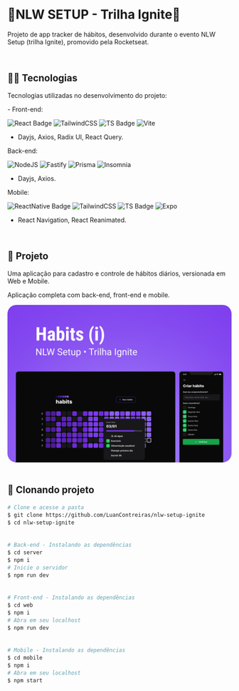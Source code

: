 <h1>
  🚀NLW SETUP - Trilha Ignite🚀
</h1>

<p>
  Projeto de app tracker de hábitos, desenvolvido durante o evento NLW Setup (trilha Ignite), promovido pela Rocketseat.
</p>
<br>

<h2>
  👩‍💻 Tecnologias
</h2>
<p>
  Tecnologias utilizadas no desenvolvimento do projeto:
</p>


<p> - Front-end:</p>

   ![React Badge](https://img.shields.io/badge/React-20232A?style=for-the-badge&logo=react&logoColor=61DAFB)
   ![TailwindCSS](https://img.shields.io/badge/tailwindcss-%2338B2AC.svg?style=for-the-badge&logo=tailwind-css&logoColor=white)
   ![TS Badge](https://img.shields.io/badge/TypeScript-007ACC?style=for-the-badge&logo=typescript&logoColor=white)
   ![Vite](https://img.shields.io/badge/vite-%23646CFF.svg?style=for-the-badge&logo=vite&logoColor=white)
   
  - Dayjs, Axios, Radix UI, React Query.
  
<p>Back-end:</p>

   ![NodeJS](https://img.shields.io/badge/Node.js-339933?style=for-the-badge&logo=nodedotjs&logoColor=white)
   ![Fastify](https://img.shields.io/badge/fastify-%23000000.svg?style=for-the-badge&logo=fastify&logoColor=white)
   ![Prisma](https://img.shields.io/badge/Prisma-3982CE?style=for-the-badge&logo=Prisma&logoColor=white/>)
   ![Insomnia](https://img.shields.io/badge/Insomnia-black?style=for-the-badge&logo=insomnia&logoColor=5849BE)
  
  - Dayjs, Axios.
  
   

<p>Mobile:</p>

  ![ReactNative Badge](https://img.shields.io/badge/React_Native-20232A?style=for-the-badge&logo=react&logoColor=61DAFB)
  ![TailwindCSS](https://img.shields.io/badge/tailwindcss-%2338B2AC.svg?style=for-the-badge&logo=tailwind-css&logoColor=white)
  ![TS Badge](https://img.shields.io/badge/TypeScript-007ACC?style=for-the-badge&logo=typescript&logoColor=white)
  ![Expo](https://img.shields.io/badge/expo-1C1E24?style=for-the-badge&logo=expo&logoColor=#D04A37)

- React Navigation, React Reanimated.

   
<br>
<h2>
  📱 Projeto
</h2>
<p>
  Uma aplicação para cadastro e controle de hábitos diários, versionada em Web e Mobile.

  Aplicação completa com back-end, front-end e mobile.

</p>

<img  style="border-radius: 20px;" src="./.github/Cover.png">
<br>
<br>

## 🐑 Clonando projeto

```bash
# Clone e acesse a pasta
$ git clone https://github.com/LuanContreiras/nlw-setup-ignite 
$ cd nlw-setup-ignite


# Back-end - Instalando as dependências
$ cd server
$ npm i
# Inicie o servidor
$ npm run dev


# Front-end - Instalando as dependências
$ cd web
$ npm i
# Abra em seu localhost
$ npm run dev


# Mobile - Instalando as dependências
$ cd mobile
$ npm i
# Abra em seu localhost
$ npm start
```



